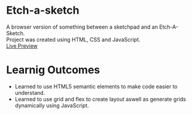 # Etch-a-sketch
A browser version of something between a sketchpad and an Etch-A-Sketch.  
Project was created using HTML, CSS and JavaScript.  
[Live Preview](https://tanzeb9277.github.io/etch-a-sketch/)
# Learnig Outcomes
* Learned to use HTML5 semantic elements to make code easier to understand.
* Learned to use  grid and flex to create layout aswell as generate grids dynamically using JavaScript.

